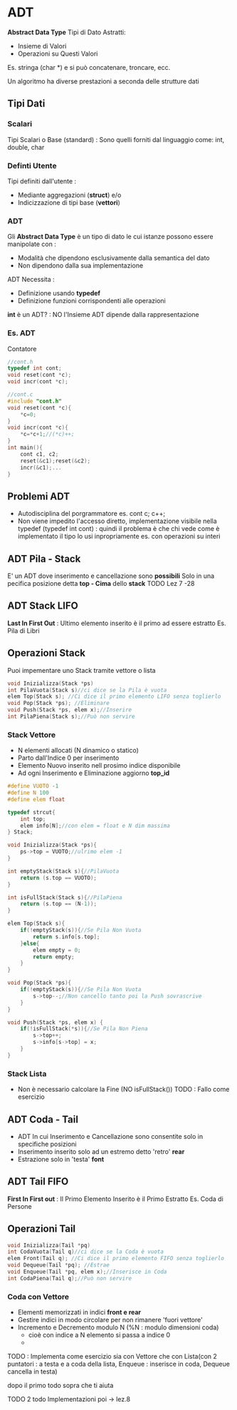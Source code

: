 # ADT
**Abstract Data Type** 
Tipi di Dato Astratti:
 - Insieme di Valori
 - Operazioni su Questi Valori

Es. stringa (char *)  e si può concatenare, troncare, ecc.

Un algoritmo ha diverse prestazioni a seconda delle strutture dati
## Tipi Dati
### Scalari
Tipi Scalari o Base (standard) : Sono quelli forniti dal linguaggio come: int, double, char
### Definti Utente
Tipi definiti dall'utente :  
 - Mediante aggregazioni (**struct**) e/o
 - Indicizzazione di tipi base  (**vettori**)
### ADT
Gli **Abstract Data Type** è un tipo di dato le cui istanze possono essere manipolate con :
 - Modalità che dipendono esclusivamente dalla semantica del dato
 - Non dipendono dalla sua implementazione

ADT Necessita :
 - Definizione usando **typedef**
 - Definizione funzioni corrispondenti alle operazioni

**int** è un ADT? : NO l'Insieme ADT dipende dalla rappresentazione 

### Es. ADT
Contatore
```c
//cont.h
typedef int cont;
void reset(cont *c);
void incr(cont *c);

//cont.c
#include "cont.h"
void reset(cont *c){
    *c=0;
}
void incr(cont *c){
    *c=*c+1;//(*c)++;
}
int main(){
    cont c1, c2;
    reset(&c1);reset(&c2);
    incr(&c1);...
}
```
## Problemi ADT
 - Autodisciplina del porgrammatore es. cont c; c++;
 - Non viene impedito l'accesso diretto, implementazione visibile nella typedef (typedef int cont) : quindi il problema è che chi vede come è implementato il tipo lo usi inpropriamente es. con operazioni su interi

## ADT Pila - Stack
E' un ADT dove inserimento e cancellazione sono **possibili**
Solo in una pecifica posizione detta **top - Cima** dello **stack**
TODO Lez 7 -28
## ADT Stack LIFO
**Last In First Out** : Ultimo elemento inserito è il primo ad essere estratto Es. Pila di Libri
## Operazioni Stack
Puoi impementare uno Stack tramite vettore o lista
```c
void Inizializza(Stack *ps)
int PilaVuota(Stack s)//ci dice se la Pila è vuota
elem Top(Stack s); //Ci dice il primo elemento LIFO senza toglierlo
void Pop(Stack *ps); //Eliminare
void Push(Stack *ps, elem x);//Inserire
int PilaPiena(Stack s);//Può non servire
```
### Stack Vettore
 - N elementi allocati (N dinamico o statico)
 - Parto dall'Indice 0 per inserimento
 - Elemento Nuovo inserito nell prosimo indice disponibile
 - Ad ogni Inserimento e Eliminazione aggiorno **top_id**

```c
#define VUOTO -1
#define N 100
#define elem float

typedef strcut{
    int top;
    elem info[N];//con elem = float e N dim massima
} Stack;

void Inizializza(Stack *ps){
    ps->top = VUOTO;//ulrimo elem -1
}

int emptyStack(Stack s){//PilaVuota
    return (s.top == VUOTO);
}

int isFullStack(Stack s){//PilaPiena
    return (s.top == (N-1));
}

elem Top(Stack s){
    if(!emptyStack(s)){//Se Pila Non Vuota
        return s.info[s.top];
    }else{
        elem empty = 0;
        return empty; 
    }
}

void Pop(Stack *ps){
    if(!emptyStack(s)){//Se Pila Non Vuota
        s->top--;//Non cancello tanto poi la Push sovrascrive
    }
}

void Push(Stack *ps, elem x) {
    if(!isFullStack(*s)){//Se Pila Non Piena
        s->top++;
        s->info[s->top] = x;
    }
}
```
### Stack Lista
 - Non è necessario calcolare la Fine (NO isFullStack())
TODO : Fallo come esercizio

## ADT Coda - Tail
 - ADT In cui Inserimento e Cancellazione sono consentite solo in specifiche posizioni
 - Inserimento inserito solo ad un estremo detto 'retro' **rear**
 - Estrazione solo in 'testa' **font**
## ADT Tail FIFO
**First In First out** : Il Primo Elemento Inserito è il Primo Estratto Es. Coda di Persone
## Operazioni Tail
```c
void Inizializza(Tail *pq)
int CodaVuota(Tail q)//ci dice se la Coda è vuota
elem Front(Tail q); //Ci dice il primo elemento FIFO senza toglierlo
void Dequeue(Tail *pq); //Estrae
void Enqueue(Tail *pq, elem x);//Inserisce in Coda
int CodaPiena(Tail q);//Può non servire
```
### Coda con Vettore
 - Elementi memorizzati in indici **front e rear**
 - Gestire indici in modo circolare per non rimanere 'fuori vettore'
 - Incremento e Decremento modulo N (%N : modulo dimensioni coda) 
   - cioè con indice a N elemento si passa a indice 0
   - 
TODO : Implementa come esercizio sia con Vettore che con Lista(con 2 puntatori : a testa e a coda della lista, Enqueue : inserisce in coda, Dequeue cancella in testa)

dopo il primo todo sopra che ti aiuta

TODO 2 todo Implementazioni poi -> lez.8